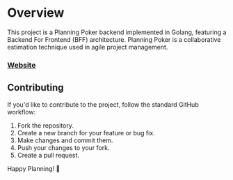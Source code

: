# Overview

This project is a Planning Poker backend implemented in Golang, featuring a Backend For Frontend (BFF) architecture. Planning Poker is a collaborative estimation technique used in agile project management.

### [Website](https://www.corgiplanningpoker.com)

## Contributing

If you'd like to contribute to the project, follow the standard GitHub workflow:

1. Fork the repository.
2. Create a new branch for your feature or bug fix.
3. Make changes and commit them.
4. Push your changes to your fork.
5. Create a pull request.

Happy Planning! 🚀
